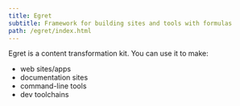 ```yaml
---
title: Egret
subtitle: Framework for building sites and tools with formulas
path: /egret/index.html
---
```


Egret is a content transformation kit. You can use it to make:

- web sites/apps
- documentation sites
- command-line tools
- dev toolchains
